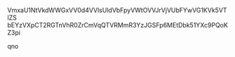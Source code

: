 VmxaU1NtVkdWWGxVV0d4VVlsUldVbFpyVWtOVVJrVjVUbFYwVG1KVk5VTlZS
bEYzVXpCT2RGTnVhR0ZrCmVqQTVRMmR3YzJGSFp6MEtDbk51YXc9PQoKZ3pi

qno